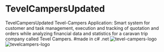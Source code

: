 # TevelCampersUpdated
TevelCampersUpdated
Tevel-Campers Application:
 Smart system for customer and task management,
 execution and tracking of quotation and orders while analyzing financial data and statistics for a caravan trip company called Tevel Campers.
#made in c# .net
![tevel-campers-logo](https://user-images.githubusercontent.com/73343170/222672110-0a571004-779e-4484-b3a1-c675900b97a0.jpg)
![tevelcampers-logo](https://user-images.githubusercontent.com/73343170/222672120-61e1e386-bedf-4ac5-b993-9e2ac51538b3.jpg)
